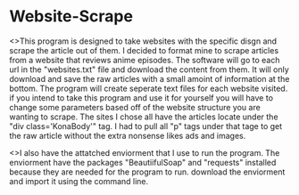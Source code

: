# Website-Scrape


<>This program is designed to take websites with the specific disgn and scrape the article out of them.
I decided to format mine to scrape articles from a website that reviews anime episodes.
The software will go to each url in the "websites.txt" file and download the content from them.
It will only download and save the raw articles with a small amoint of information at the bottom.
The program will create seperate text files for each website visited.
if you intend to take this program and use it for yourself you will have to change some parameters based off of the website structure you are wanting to scrape.
The sites I chose all have the articles locate under the "div class='KonaBody'" tag. I had to pull all "p" tags under that tage to get the raw article without the extra nonsense likes ads and images.


<>I also have the attatched enviorment that I use to run the program.
The enviorment have the packages "BeautiifulSoap" and "requests" installed because they are needed for the program to run.
download the enviorment and import it using the command line.
